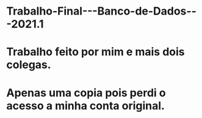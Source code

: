 # Trabalho-Final---Banco-de-Dados---2021.1
# Trabalho feito por mim e mais dois colegas.
# Apenas uma copia pois perdi o acesso a minha conta original.
